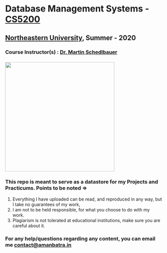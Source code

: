 # Database Management Systems - [CS5200](https://wl11gp.neu.edu/udcprod8/bwckctlg.p_disp_course_detail?cat_term_in=202010&subj_code_in=CS&crse_numb_in=5200 "CS5200")<br>
## [Northeastern University](https://northeastern.edu "Northeastern University"), Summer - 2020
### Course Instructor(s) : [Dr. Martin Schedlbauer](https://www.khoury.northeastern.edu/people/martin-schedlbauer/ "Dr. Martin Schedlbauer") 
### <img src="https://amanbatra.in/static/img3/dbms.png" width="350">
### This repo is meant to serve as a datastore for my Projects and Practicums. Points to be noted =>
1. Everything I have uploaded can be read, and reproduced in any way, but I take no guarantees of my work, 
2. I am not to be held responsible, for what you choose to do with my work.
3. Plagiarism is not tolerated at educational institutions, make sure you are careful about it.

### For any help/questions regarding any content, you can email me contact@amanbatra.in
